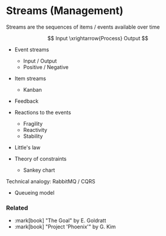 # Streams (Management)

Streams are the sequences of items / events available over time

$$
Input \xrightarrow{Process} Output
$$

- Event streams
	- Input / Output
	- Positive / Negative
- Item streams
	- Kanban
- Feedback 

- Reactions to the events
	- Fragility
	- Reactivity
	- Stability

- Little's law
- Theory of constraints 
	- Sankey chart

Technical analogy: RabbitMQ / CQRS

- Queueing model

### Related

- :mark[book] "The Goal" by E. Goldratt
- :mark[book] "Project 'Phoenix'" by G. Kim